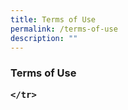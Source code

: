 ```yaml
---
title: Terms of Use
permalink: /terms-of-use
description: ""
---
```

<h3><b>Terms of Use</b>
	
	</tr>
